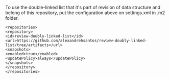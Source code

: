 To use the double-linked list that it's part of revision of data structure and belong of this repository, put the configuration above on settings.xml in .m2 folder.

````
<repositories>
<repository>
<id>review-doubly-linked-list</id>
<url>https://github.com/alexandrehsantos/review-doubly-linked-list/tree/artifacts</url>
<snapshots>
<enabled>true</enabled>
<updatePolicy>always</updatePolicy>
</snapshots>
</repository>
</repositories>
````
